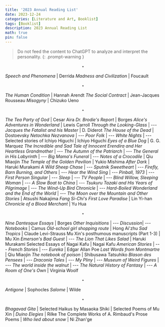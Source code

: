 ```yaml
---
title: '2023 Annual Reading List'
date: 2023-12-24
categories: [Literature and Art, Booklist]
tags: [Booklist]
description: 2023 Annual Reading List
math: true
pin: false
---
```


> Do not feed the content to ChatGPT to analyze and interpret the personality.
{: .prompt-warning }

$$ \star $$

*Speech and Phenomena* | Derrida
*Madness and Civilization* | Foucault


$$ \star $$

*The Human Condition* | Hannah Arendt
*The Social Contract* | Jean-Jacques Rousseau
*Misogyny* | Chizuko Ueno

$$ \star $$

*The Tea Party of God* | Cesar Aira
*Dr. Brodie's Report* | Borges
*Alice's Adventures in Wonderland* | Lewis Carroll
*Through the Looking-Glass* | ---
*Jacques the Fatalist and his Master* | D. Diderot
*The House of the Dead* | Dostoevsky
*Netochka Nezvanova* | ---
*Poor Folk* | ---
*White Nights* | ---
Selected stories of Ichiyo Higuchi | Ichiyo Higuchi
*Eyes of a Blue Dog* | G. G. Marquez
*The Incredible and Sad Tale of Innocent Erendira and Her Heartless Grandmother* | ---
*The Autumn of the Patriarch* | ---
*The General in His Labyrinth* | ---
*Big Mama's Funeral* | ---
*Notes of a Crocodile* | Qiu Miaojin
*The Temple of the Golden Pavilion* | Yukio Mishima
*After Dark* | Haruki Murakami
*A Wild Sheep Chase* | ---
*Sputnik Sweetheart* | ---
*Firefly, Barn Burning, and Others* | ---
*Hear the Wind Sing* | ---
*Pinball, 1973* | ---
*First Person Singular* | ---
*Sleep* | ---
*TV People* | ---
*Blind Willow, Sleeping Woman* | ---
*A Slow Boat to China* | ---
*Tsukuru Tazaki and His Years of Pilgrimage* | ---
*The Wind-Up Bird Chronicle* | ---
*Hard-Boiled Wonderland and the End of the World* | ---
*The Moon over the Mountain and Other Stories* | Atsushi Nakajima
*Fang Si-Chi's First Love Paradise* | Lin Yi-han
*Chronicle of a Blood Merchant* | Yu Hua

$$ \star $$

*Nine Dantesque Essays* | Borges
*Other Inquisitions* | ---
*Discussion*| ---
*Notebooks* | Camus
*Old-school girl shopping route* | Hong Ai'zhu
*Sad Tropics* | Claude Levi-Strauss
Mu Xin's posthumous manuscripts (Part 1-3) | Mu Xin
*Emerson's Bad Guest* | ---
*The Lion That Likes Salad* | Haruki Murakami
Selected Essays of Nagai Kafu | Nagai Kafu
*American Stories* | ---
*French Stories* | ---
*Eureka* | Edgar Allan Poe
*Last Words from Montmartre* | Qiu Miaojin
*The notebook of poison* | Shibusawa Tatsuhiko
*Blason des Pensees* | ---
*Draconia Tales* | ---
*My Pliny* | ---
*Museum of Weird Figures* | ---
*The world inside the walnut* | ---
*The Natural History of Fantasy* | ---
*A Room of One's Own* | Virginia Woolf

$$ \star $$

*Antigone* | Sophocles
*Salome* | Wilde

$$ \star $$

*Bhagavad Gita* | 
Selected Haikus by Masaoka Shiki | 
Selected Poems of Mu Xin | 
*Duino Elegies* | Rilke
The Complete Works of A. Rimbaud's Prose Poems |
*Who lied about snow* | Ni Zhan'ge